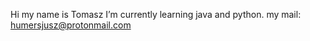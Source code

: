 Hi my name is Tomasz 
I’m currently learning java and python.
my mail: humersjusz@protonmail.com

<!---
TallenvisS/TallenvisS is a ✨ special ✨ repository because its `README.md` (this file) appears on your GitHub profile.
You can click the Preview link to take a look at your changes.
--->
